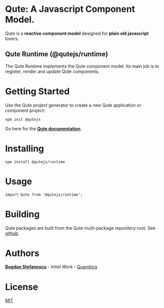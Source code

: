 # Qute: A Javascript Component Model.

Qute is a **reactive component model** designed for **plain old javascript** lovers.

## Qute Runtime (@qutejs/runtime)

The Qute Runtime implements the Qute component model. Its main job is to register, render and update Qute components.

# Getting Started

Use the Qute project generator to create a new Qute application or component project:

```
npm init @qutejs
```

Go here for the **[Qute documentation](https://qutejs.org)**.

# Installing

```
npm install @qutejs/runtime
```

# Usage

```
import Qute from '@qutejs/runtime';
```

# Building

Qute packages are built from the Qute multi-package repository root.
See [github](https://github.com/bstefanescu/qutejs).

# Authors

**[Bogdan Stefanescu](mailto:bogdan@quandora.com)** - *Intial Work* - [Quandora](https://quandora.com)

# License

[MIT](LICENSE)

